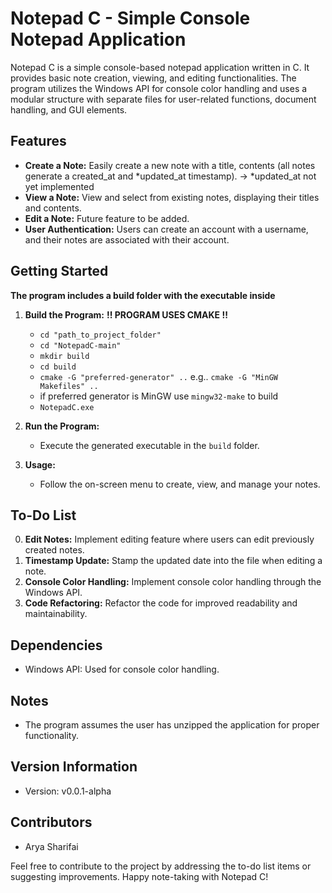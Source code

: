 # Notepad C - Simple Console Notepad Application

Notepad C is a simple console-based notepad application written in C. It provides basic note creation, viewing, and editing functionalities. The program utilizes the Windows API for console color handling and uses a modular structure with separate files for user-related functions, document handling, and GUI elements.

## Features

- **Create a Note:** Easily create a new note with a title, contents (all notes generate a created_at and *updated_at timestamp).  -> *updated_at not yet implemented
- **View a Note:** View and select from existing notes, displaying their titles and contents.
- **Edit a Note:** Future feature to be added.
- **User Authentication:** Users can create an account with a username, and their notes are associated with their account.

## Getting Started
**The program includes a build folder with the executable inside**

1. **Build the Program:**
   **!! PROGRAM USES CMAKE !!**
   - `cd "path_to_project_folder"`
   - `cd "NotepadC-main"`
   - `mkdir build`
   - `cd build`
   - `cmake -G "preferred-generator" ..` e.g.. `cmake -G "MinGW Makefiles" ..`
   - if preferred generator is MinGW use `mingw32-make` to build
   - `NotepadC.exe`

2. **Run the Program:**
   - Execute the generated executable in the `build` folder.

3. **Usage:**
   - Follow the on-screen menu to create, view, and manage your notes.

## To-Do List

0. **Edit Notes:** Implement editing feature where users can edit previously created notes.
1. **Timestamp Update:** Stamp the updated date into the file when editing a note.
2. **Console Color Handling:** Implement console color handling through the Windows API.
3. **Code Refactoring:** Refactor the code for improved readability and maintainability.

## Dependencies

- Windows API: Used for console color handling.

## Notes

- The program assumes the user has unzipped the application for proper functionality.

## Version Information

- Version: v0.0.1-alpha

## Contributors

- Arya Sharifai

Feel free to contribute to the project by addressing the to-do list items or suggesting improvements. Happy note-taking with Notepad C!
